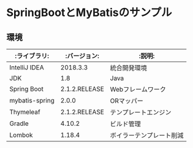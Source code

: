 # SpringBootとMyBatisのサンプル

## 環境
|:ライブラリ:|:バージョン:|:説明:|
|-----------|----------|------|
|IntelliJ IDEA|2018.3.3|統合開発環境|
|JDK|1.8|Java|
|Spring Boot|2.1.2.RELEASE|Webフレームワーク|
|mybatis-spring|2.0.0|ORマッパー|
|Thymeleaf|2.1.2.RELEASE|テンプレートエンジン|
|Gradle|4.10.2|ビルド管理|
|Lombok|1.18.4|ボイラーテンプレート削減|


 